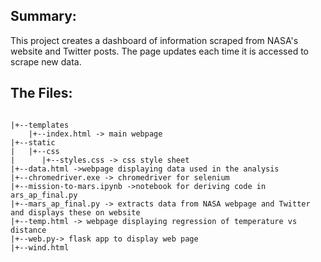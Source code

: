 
## Summary:

This project creates a dashboard of information scraped from NASA's website and Twitter posts. The page updates each time it is accessed to scrape new data.

## The Files:
```

|+--templates
    |+--index.html -> main webpage
|+--static
|   |+--css
|      |+--styles.css -> css style sheet
|+--data.html ->webpage displaying data used in the analysis
|+--chromedriver.exe -> chromedriver for selenium
|+--mission-to-mars.ipynb ->notebook for deriving code in ars_ap_final.py
|+--mars_ap_final.py -> extracts data from NASA webpage and Twitter and displays these on website
|+--temp.html -> webpage displaying regression of temperature vs distance
|+--web.py-> flask app to display web page
|+--wind.html




